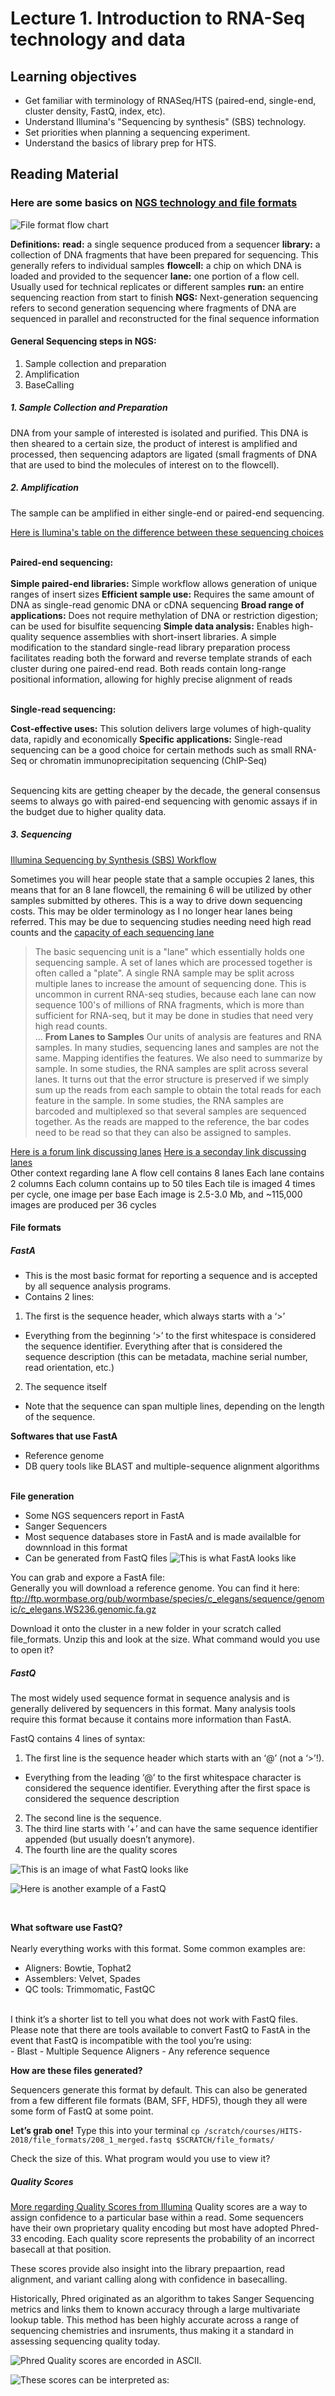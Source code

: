 # Lecture 1. Introduction to RNA-Seq technology and data
## Learning objectives
- Get familiar with terminology of RNASeq/HTS (paired-end, single-end, cluster density, FastQ, index, etc).
- Understand Illumina's "Sequencing by synthesis" (SBS) technology.
- Set priorities when planning a sequencing experiment.
- Understand the basics of library prep for HTS.

## Reading Material
### Here are some basics on [NGS technology and file formats](https://learn.gencore.bio.nyu.edu/ngs-file-formats/)
![File format flow chart](Relativelinks/FileFormatFlowChart.png)

**Definitions:**
**read:** a single sequence produced from a sequencer
**library:** a collection of DNA fragments that have been prepared for sequencing. This generally refers to individual samples
**flowcell:** a chip on which DNA is loaded and provided to the sequencer
**lane:** one portion of a flow cell. Usually used for technical replicates or different samples
**run:** an entire sequencing reaction from start to finish
**NGS:** Next-generation sequencing refers to second generation sequencing where fragments of DNA are sequenced in parallel and reconstructed for the final sequence information

#### General Sequencing steps in NGS:
1. Sample collection and preparation
2. Amplification
3. BaseCalling

##### **1. Sample Collection and Preparation**
DNA from your sample of interested is isolated and purified. This DNA is then sheared to a certain size, the product of interest is amplified and processed, then sequencing adaptors are ligated (small fragments of DNA that are used to bind the molecules of interest on to the flowcell).

##### **2. Amplification**
The sample can be amplified in either single-end or paired-end sequencing. 

[Here is Ilumina's table on the difference between these sequencing choices](https://www.illumina.com/science/technology/next-generation-sequencing/plan-experiments/paired-end-vs-single-read.html)

<br>  **Paired-end sequencing:** <br>  
**Simple paired-end libraries:** Simple workflow allows generation of unique ranges of insert sizes
**Efficient sample use:** Requires the same amount of DNA as single-read genomic DNA or cDNA sequencing
**Broad range of applications:** Does not require methylation of DNA or restriction digestion; can be used for bisulfite sequencing
**Simple data analysis:** Enables high-quality sequence assemblies with short-insert libraries. A simple modification to the standard single-read library preparation process facilitates reading both the forward and reverse template strands of each cluster during one paired-end read. Both reads contain long-range positional information, allowing for highly precise alignment of reads

<br>  **Single-read sequencing:**  <br>  

**Cost-effective uses:** This solution delivers large volumes of high-quality data, rapidly and economically
**Specific applications:** Single-read sequencing can be a good choice for certain methods such as small RNA-Seq or chromatin immunoprecipitation sequencing (ChIP-Seq)

<br>  
Sequencing kits are getting cheaper by the decade, the general consensus seems to always go with paired-end sequencing with genomic assays if in the budget due to higher quality data. <br>  
  
##### **3. Sequencing**
[Illumina Sequencing by Synthesis (SBS) Workflow](https://youtu.be/fCd6B5HRaZ8?si=KBfoI6uNyxmuxgiR)
  
Sometimes you will hear people state that a sample occupies 2 lanes, this means that for an 8 lane flowcell, the remaining 6 will be utilized by other samples submitted by otheres. This is a way to drive down sequencing costs. This may be older terminology as I no longer hear lanes being referred. This may be due to sequencing studies needing need high read counts and the [capacity of each sequencing lane](https://online.stat.psu.edu/stat555/node/13/#:~:text=The%20basic%20sequencing%20unit%20is,the%20amount%20of%20sequencing%20done.)
  
>The basic sequencing unit is a "lane" which essentially holds one sequencing sample.  A set of lanes which are processed together is often called a "plate". A single RNA sample may be split across multiple lanes to increase the amount of sequencing done.  This is uncommon in current RNA-seq studies, because each lane can now sequence 100's of millions of RNA fragments, which is more than sufficient for RNA-seq, but it may be done in studies that need very high read counts.  
>...
> **From Lanes to Samples**
>Our units of analysis are features and RNA samples.  In many studies, sequencing lanes and samples are not the same.  Mapping identifies the features.  We also need to summarize by sample. In some studies, the RNA samples are split across several lanes.  It turns out that the error structure is preserved if we simply sum up the reads from each sample to obtain the total reads for each feature in the sample. In some studies, the RNA samples are barcoded and multiplexed so that several samples are sequenced together.  As the reads are mapped to the reference, the bar codes need to be read so that they can also be assigned to samples.


[Here is a forum link discussing lanes](https://www.biostars.org/p/48906/)
[Here is a seconday link discussing lanes](https://bioinformatics.stackexchange.com/questions/4564/relationship-between-sequencing-lane-and-ngs-dataset)
  <br>
Other context regarding lane
A flow cell contains 8 lanes
Each lane contains 2 columns
Each column contains up to 50 tiles
Each tile is imaged 4 times per cycle, one image per base
Each image is 2.5-3.0 Mb, and ~115,000 images are produced per 36 cycles

#### File formats
##### **FastA**
- This is the most basic format for reporting a sequence and is accepted by all sequence analysis programs.
- Contains 2 lines:
1. The first is the sequence header, which always starts with a ‘>’
- Everything from the beginning ‘>’ to the first whitespace is considered the sequence identifier. Everything after that is considered the sequence description (this can be metadata, machine serial number, read orientation, etc.)
2. The sequence itself 
- Note that the sequence can span multiple lines, depending on the length of the sequence.
  
**Softwares that use FastA** <br>  
- Reference genome
- DB query tools like BLAST and multiple-sequence alignment algorithms

<br>  **File generation**  <br>  
- Some NGS sequencers report in FastA
- Sanger Sequencers
- Most sequence databases store in FastA and is made availalble for downnload in this format
- Can be generated from FastQ files
![This is what FastA looks like](Relativelinks/fastaPic.png)
  
You can grab and expore a FastA file:  
Generally you will download a reference genome. You can find it here: ftp://ftp.wormbase.org/pub/wormbase/species/c_elegans/sequence/genomic/c_elegans.WS236.genomic.fa.gz
  
Download it onto the cluster in a new folder in your scratch called file_formats. Unzip this and look at the size. What command would you use to open it?
  
##### **FastQ**  <br>  
The most widely used sequence format in sequence analysis and is generally delivered by sequencers in this format. Many analysis tools require this format because it contains more information than FastA.
  
FastQ contains 4 lines of syntax:  
1. The first line is the sequence header which starts with an ‘@’ (not a ‘>’!).
- Everything from the leading ‘@’ to the first whitespace character is considered the sequence identifier. Everything after the first space is considered the sequence description
2. The second line is the sequence.
3. The third line starts with ‘+’ and can have the same sequence identifier appended (but usually doesn’t anymore).
4. The fourth line are the quality scores

![This is an image of what FastQ looks like](Relativelinks/fastqPic.png)

![Here is another example of a FastQ](Relativelinks/fastqPic2.png)

<br>  

**What software use FastQ?**
<br>  
Nearly everything works with this format. Some common examples are:
- Aligners: Bowtie, Tophat2
- Assemblers: Velvet, Spades
- QC tools: Trimmomatic, FastQC
<br>  
I think it’s a shorter list to tell you what does not work with FastQ files. Please note that there are tools available to convert FastQ to FastA in the event that FastQ is incompatible with the tool you’re using:
<br>  
- Blast
- Multiple Sequence Aligners
- Any reference sequence
<br>  

**How are these files generated?**
<br>  

Sequencers generate this format by default.
This can also be generated from a few different file formats (BAM, SFF, HDF5), though they all were some form of FastQ at some point.
<br>  

**Let’s grab one!**
Type this into your terminal
`cp /scratch/courses/HITS-2018/file_formats/208_1_merged.fastq $SCRATCH/file_formats/`

Check the size of this. What program would you use to view it?

##### **Quality Scores**
[More regarding Quality Scores from Illumina](Relativelinks/technote_Q-Scores.pdf)
Quality scores are a way to assign confidence to a particular base within a read. Some sequencers have their own proprietary quality encoding but most have adopted Phred-33 encoding. Each quality score represents the probability of an incorrect basecall at that position.

These scores provide also insight into the library prepaartion, read alignment, and variant calling along with confidence in basecalling.

Historically, Phred originated as an algorithm to takes Sanger Sequencing metrics and links them to known accuracy through a large multivariate lookup table. This method has been highly accurate across a range of sequencing chemistries and insruments, thus making it a standard in assessing sequencing quality today.

![Phred Quality scores are encorded in ASCII.](Relativelinks/ASCIIPhred.png)

 ![These scores can be interpreted as:](Relativelinks/QualityScoreInterpretation.png)


